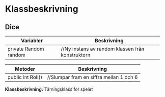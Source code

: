 # Klassbeskrivning



## Dice

| Variabler             | Beskrivning                                      |
| --------------------- | ------------------------------------------------ |
| private Random random | //Ny instans av random klassen från konstruktorn |

| Metoder           | Beskrivning                             |
| ----------------- | --------------------------------------- |
| public int Roll() | //Slumpar fram en siffra mellan 1 och 6 |

**Klassbeskrivning:** Tärningsklass för spelet